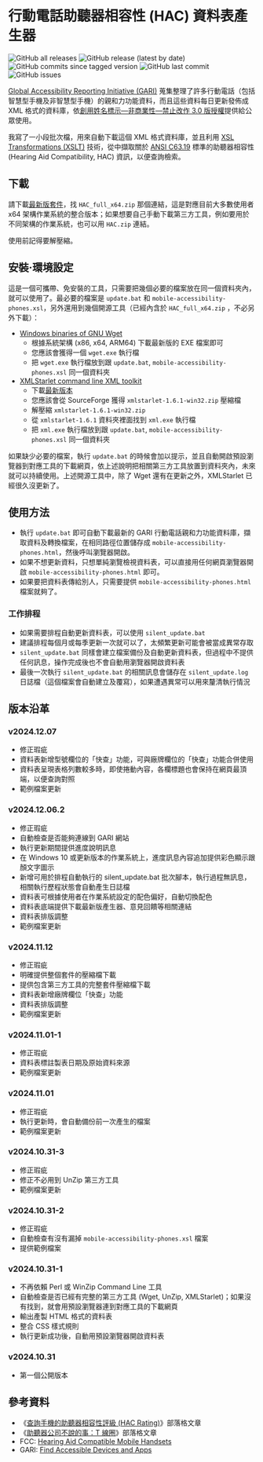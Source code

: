 # 行動電話助聽器相容性 (HAC) 資料表產生器
![GitHub all releases](https://img.shields.io/github/downloads/JediLin/Mobile-phones-HAC-data-table-generator/total?style=for-the-badge)
![GitHub release (latest by date)](https://img.shields.io/github/v/release/JediLin/Mobile-phones-HAC-data-table-generator?label=LATEST%20RELEASE&style=for-the-badge)
<br/>
![GitHub commits since tagged version](https://img.shields.io/github/commits-since/JediLin/Mobile-phones-HAC-data-table-generator/latest?style=for-the-badge)
![GitHub last commit](https://img.shields.io/github/last-commit/JediLin/Mobile-phones-HAC-data-table-generator?style=for-the-badge)
![GitHub issues](https://img.shields.io/github/issues/JediLin/Mobile-phones-HAC-data-table-generator?style=for-the-badge)

[Global Accessibility Reporting Initiative (GARI)](https://www.gari.info/) 蒐集整理了許多行動電話（包括智慧型手機及非智慧型手機）的親和力功能資料，而且這些資料每日更新發佈成 XML 格式的資料庫，依[創用姓名標示—非商業性—禁止改作 3.0 版授權](http://creativecommons.org/licenses/by-nc-nd/3.0/)提供給公眾使用。

我寫了一小段批次檔，用來自動下載這個 XML 格式資料庫，並且利用 [XSL Transformations (XSLT)](https://www.w3.org/TR/xslt/) 技術，從中擷取關於 [ANSI C63.19](https://ieeexplore.ieee.org/document/8906258) 標準的助聽器相容性 (Hearing Aid Compatibility, HAC) 資訊，以便查詢檢索。

## 下載

請下載[最新版套件](https://github.com/JediLin/Mobile-phones-HAC-data-table-generator/releases/latest)，找 `HAC_full_x64.zip` 那個連結，這是對應目前大多數使用者 x64 架構作業系統的整合版本；如果想要自己手動下載第三方工具，例如要用於不同架構的作業系統，也可以用 `HAC.zip` 連結。

使用前記得要解壓縮。

## 安裝‧環境設定

這是一個可攜帶、免安裝的工具，只需要把幾個必要的檔案放在同一個資料夾內，就可以使用了。最必要的檔案是 `update.bat` 和 `mobile-accessibility-phones.xsl`，另外還用到幾個開源工具（已經內含於 `HAC_full_x64.zip` ，不必另外下載）：

- [Windows binaries of GNU Wget](https://eternallybored.org/misc/wget/)
  - 根據系統架構 (x86, x64, ARM64) 下載最新版的 EXE 檔案即可
  - 您應該會獲得一個 `wget.exe` 執行檔
  - 把 `wget.exe` 執行檔放到跟 `update.bat`, `mobile-accessibility-phones.xsl` 同一個資料夾
- [XMLStarlet command line XML toolkit](https://sourceforge.net/projects/xmlstar/)
  - 下載[最新版本](https://sourceforge.net/projects/xmlstar/files/latest/download)
  - 您應該會從 SourceForge 獲得 `xmlstarlet-1.6.1-win32.zip` 壓縮檔
  - 解壓縮 `xmlstarlet-1.6.1-win32.zip`
  - 從 `xmlstarlet-1.6.1` 資料夾裡面找到 `xml.exe` 執行檔
  - 把 `xml.exe` 執行檔放到跟 `update.bat`, `mobile-accessibility-phones.xsl` 同一個資料夾

如果缺少必要的檔案，執行 `update.bat` 的時候會加以提示，並且自動開啟預設瀏覽器到對應工具的下載網頁，依上述說明把相關第三方工具放置到資料夾內，未來就可以持續使用。上述開源工具中，除了 Wget 還有在更新之外，XMLStarlet 已經很久沒更新了。

## 使用方法

- 執行 `update.bat` 即可自動下載最新的 GARI 行動電話親和力功能資料庫，擷取資料及轉換檔案，在相同路徑位置儲存成 `mobile-accessibility-phones.html`，然後呼叫瀏覽器開啟。
- 如果不想更新資料，只想單純瀏覽檢視資料表，可以直接用任何網頁瀏覽器開啟 `mobile-accessibility-phones.html` 即可。
- 如果要把資料表傳給別人，只需要提供 `mobile-accessibility-phones.html` 檔案就夠了。

### 工作排程

- 如果需要排程自動更新資料表，可以使用 `silent_update.bat`
- 建議排程每個月或每季更新一次就可以了，太頻繁更新可能會被當成異常存取
- `silent_update.bat` 同樣會建立檔案備份及自動更新資料表，但過程中不提供任何訊息，操作完成後也不會自動用瀏覽器開啟資料表
- 最後一次執行 `silent_update.bat` 的相關訊息會儲存在 `silent_update.log` 日誌檔（這個檔案會自動建立及覆寫），如果遭遇異常可以用來釐清執行情況

## 版本沿革
### v2024.12.07
- 修正瑕疵
- 資料表新增型號欄位的「快查」功能，可與廠牌欄位的「快查」功能合併使用
- 資料表呈現表格列數較多時，即使捲動內容，各欄標題也會保持在網頁最頂端，以便查詢對照
- 範例檔案更新

### v2024.12.06.2
- 修正瑕疵
- 自動檢查是否能夠連線到 GARI 網站
- 執行更新期間提供進度說明訊息
- 在 Windows 10 或更新版本的作業系統上，進度訊息內容追加提供彩色顯示跟顏文字圖示
- 新增可用於排程自動執行的 silent_update.bat 批次腳本，執行過程無訊息，相關執行歷程狀態會自動產生日誌檔
- 資料表可根據使用者在作業系統設定的配色偏好，自動切換配色
- 資料表底端提供下載最新版產生器、意見回饋等相關連結
- 資料表排版調整
- 範例檔案更新

### v2024.11.12
- 修正瑕疵
- 明確提供整個套件的壓縮檔下載
- 提供包含第三方工具的完整套件壓縮檔下載
- 資料表新增廠牌欄位「快查」功能
- 資料表排版調整
- 範例檔案更新

### v2024.11.01-1
- 修正瑕疵
- 資料表標註製表日期及原始資料來源
- 範例檔案更新

### v2024.11.01
- 修正瑕疵
- 執行更新時，會自動備份前一次產生的檔案
- 範例檔案更新

### v2024.10.31-3
- 修正瑕疵
- 修正不必用到 UnZip 第三方工具
- 範例檔案更新

### v2024.10.31-2
- 修正瑕疵
- 自動檢查有沒有漏掉 `mobile-accessibility-phones.xsl` 檔案
- 提供範例檔案

### v2024.10.31-1
- 不再依賴 Perl 或 WinZip Command Line 工具
- 自動檢查是否已經有完整的第三方工具 (Wget, UnZip, XMLStarlet)；如果沒有找到，就會用預設瀏覽器連到對應工具的下載網頁
- 輸出產製 HTML 格式的資料表
- 整合 CSS 樣式規則
- 執行更新成功後，自動用預設瀏覽器開啟資料表

### v2024.10.31
- 第一個公開版本

## 參考資料

- 《[查詢手機的助聽器相容性評級 (HAC Rating)](https://jedi.org/blog/archives/006259.html)》部落格文章
- 《[助聽器公司不說的事：T 線圈](https://jedi.org/blog/archives/006308.html)》部落格文章
- FCC: [Hearing Aid Compatible Mobile Handsets](https://www.fcc.gov/hearing-aid-compatibility-wireless-telephones)
- GARI: [Find Accessible Devices and Apps](https://www.gari.info/findphones.cfm)
